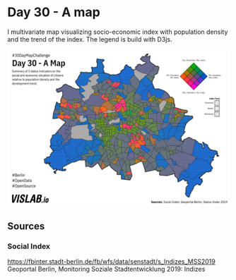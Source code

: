# Day 30 - A map
I multivariate map visualizing socio-economic index with population density and the trend of the index.
The legend is build with D3js.

![30](30.png)

## Sources

### Social Index
https://fbinter.stadt-berlin.de/fb/wfs/data/senstadt/s_Indizes_MSS2019
Geoportal Berlin, Monitoring Soziale Stadtentwicklung 2019: Indizes
